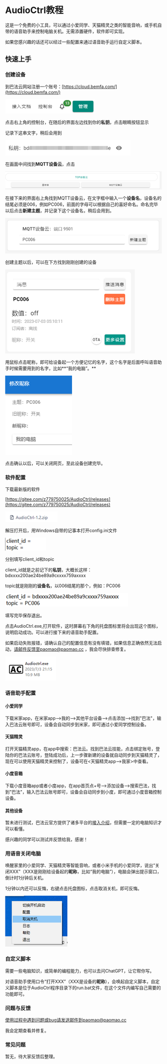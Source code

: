 # AudioCtrl教程
这是一个免费的小工具，可以通过小爱同学、天猫精灵之类的智能音响，或手机自带的语音助手来控制电脑关机。无需添置硬件，软件即可实现。

如果您感兴趣的话还可以经过一些配置来通过语音助手运行自定义脚本。



## 快速上手
### 创建设备
到巴法云网站注册一个账号：[https://cloud.bemfa.com/](https://cloud.bemfa.com/)

![image](images/hbIvDvn-1DTy8rwR8DHUaBRPAnKoKfZazuf02zMYH3A.png)

点击右上角的控制台，在随后的界面左边找到你的**私钥**，点击眼睛按钮显示

记录下这串文字，稍后会用到

![image](images/-eA4yxFccpZtXg8-SCw6y40Lg3BWY5RwstJeYimPDig.png)

在画面中间找到**MQTT设备云**，点击

![image](images/EYt9G4rmBE5mT0vj1ZSmRRho_44OzMor420DcCqkrHw.png)

在接下来的界面右上角找到MQTT设备云，在文字框中输入一个**设备名**，设备名的结尾必须是006，例如PC006，前面的字母可以根据自己的喜好命名。命名完毕以后点击**新建主题**，并记录下这个设备名，稍后会用到。

![image](images/4rURus4dinX3NhApf3_sZ9faRH3Em4Y9Tv3KytnpX7w.png)

创建主题以后，可以在下方找到刚刚创建的设备

![image](images/UhRf1yoHFGz3tHTMwMRUqzgMsHjFdj1pbLOeUFpKFV4.png)

用鼠标点击昵称，即可给设备起一个方便记忆的名字，这个名字是后面呼叫语音助手时候需要用到的名字，比如**“我的电脑”。**

![image](images/XnVwtm96wPHbHkqU7vwTt6q2XUc7B5HT-GCezIp57QM.png)

点击确认以后，可以关闭网页，至此设备创建完毕。



### 软件配置
下载最新版的软件

[https://gitee.com/z779750025/AudioCtrl/releases](https://gitee.com/z779750025/AudioCtrl/releases)

![image](images/z3C7cXHckVQ0GQf0OSF_Y7GBVa16rQLLW2JtvM_0PKk.png)

解压打开后，用Windows自带的记事本打开config.ini文件

![image](images/4Uk-xLmPCQ9ObwAxDJhSKYshk-2nxSTn_W99bxlkyqg.png)

分别填写client\_id和topic

client\_id就是之前记下的**私钥**，大概长这样：bdxxxx200ae24be89a9cxxxx759axxxx

topic就是刚刚的**设备名**，以006结尾的那个，例如：PC006

![image](images/90hzRWM1SVAFYOJQhQuOM5uVRtsA_s6i5wVE7qvgvNY.png)

填写完毕保存退出。

点击AudioCtrl.exe,打开软件，这时屏幕右下角的托盘图标里将会出现这个图标，说明启动成功。可以进行接下来的语音助手配置。

如果启动失败报错，请确认自己的配置信息有没有填错，如果信息正确依然无法启动，请邮件反馈至paomao@paomao.cc ，我会尽快排查修复。

![image](images/9XyXlAplRozyzpzqcfBauXNt3lJTEW7MEyh47GDFi-0.png)



### 语音助手配置
#### 小爱同学
下载米家app，在米家app-->我的-->其他平台设备-->点击添加-->找到"巴法"，输入巴法云账号即可，设备会自动同步到米家，即可通过小爱同学控制设备。

#### 天猫精灵
打开天猫精灵app，在app中搜索：巴法云。找到巴法云技能，点击绑定账号，登陆你的巴法云账号，登陆成功后，上一步骤新建的设备就自动同步到天猫精灵了，现在可以使用天猫精灵来控制了，设备可在<天猫精灵app-->我家>中查看。

#### 小度音箱
下载小度音箱app或者小度app，在app首页点+号-->添加设备-->搜索巴法，找到"巴法"，输入巴法云账号即可，设备会自动同步到小度，即可通过小度音箱控制设备。

#### 其他设备
暂未进行测试，巴法云官方提供了诸多平台的[接入介绍](https://cloud.bemfa.com/docs/#/)，但需要一定的电脑知识才可以看懂。

感兴趣的同学可以测试并反馈给我，感谢！



### 用语音关闭电脑
唤醒家里的小爱同学、天猫精灵等智能音响，或者小米手机的小爱同学，说出“关闭XXX”（XXX是刚刚给设备起的**昵称**，比如“我的电脑”），电脑会弹出提示窗口，倒计时1分钟后关机。

1分钟以内还可以反悔，右键点击托盘图标，点击取消关机，即可反悔。

![image](images/biW-FfvYkXqw4z-k8FgCoMhblhgpNcr2QGsO_97k3Lg.png)



### 自定义脚本
需要一些电脑知识，或简单的编程能力，也可以去问ChatGPT，让它帮你写。

对语音助手使用口令“打开XXX”（XXX是设备的**昵称**），会唤起自定义脚本，自定义脚本是位于AudioCtrl程序目录下的run.bat文件，在这个文件内编写自己需要的功能即可。



### 问题与反馈
使用过程中遇到问题或bug请发送邮件到paomao@paomao.cc

我会定期查看并修复。



### 常见问题
暂无，待大家反馈后整理。